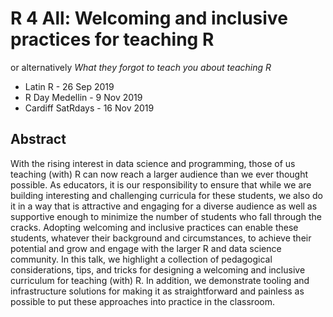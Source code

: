 # R 4 All: Welcoming and inclusive practices for teaching R

or alternatively *What they forgot to teach you about teaching R*

- Latin R - 26 Sep 2019
- R Day Medellin - 9 Nov 2019
- Cardiff SatRdays - 16 Nov 2019

## Abstract

With the rising interest in data science and programming, those of us teaching (with) R can now reach a larger audience than we ever thought possible. As educators, it is our responsibility to ensure that while we are building interesting and challenging curricula for these students, we also do it in a way that is attractive and engaging for a diverse audience as well as supportive enough to minimize the number of students who fall through the cracks. Adopting welcoming and inclusive practices can enable these students, whatever their background and circumstances, to achieve their potential and grow and engage with the larger R and data science community. In this talk, we highlight a collection of pedagogical considerations, tips, and tricks for designing a welcoming and inclusive curriculum for teaching (with) R. In addition, we demonstrate tooling and infrastructure solutions for making it as straightforward and painless as possible to put these approaches into practice in the classroom.